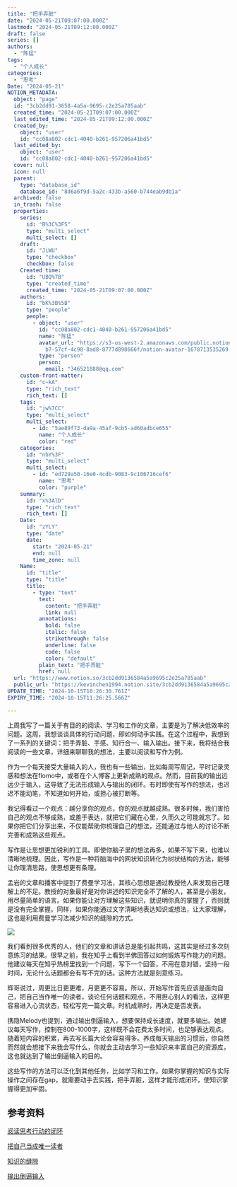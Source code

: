 ```yaml
---
title: "把手弄脏"
date: "2024-05-21T09:07:00.000Z"
lastmod: "2024-05-21T09:12:00.000Z"
draft: false
series: []
authors:
  - "陈猛"
tags:
  - "个人成长"
categories:
  - "思考"
Date: "2024-05-21"
NOTION_METADATA:
  object: "page"
  id: "3cb2dd91-3658-4a5a-9695-c2e25a785aab"
  created_time: "2024-05-21T09:07:00.000Z"
  last_edited_time: "2024-05-21T09:12:00.000Z"
  created_by:
    object: "user"
    id: "cc08a802-cdc1-4040-b261-957206a41bd5"
  last_edited_by:
    object: "user"
    id: "cc08a802-cdc1-4040-b261-957206a41bd5"
  cover: null
  icon: null
  parent:
    type: "database_id"
    database_id: "8d6a6f9d-5a2c-433b-a560-b744eab9db1a"
  archived: false
  in_trash: false
  properties:
    series:
      id: "B%3C%3FS"
      type: "multi_select"
      multi_select: []
    draft:
      id: "JiWU"
      type: "checkbox"
      checkbox: false
    Created time:
      id: "UBQ%7B"
      type: "created_time"
      created_time: "2024-05-21T09:07:00.000Z"
    authors:
      id: "bK%3B%5B"
      type: "people"
      people:
        - object: "user"
          id: "cc08a802-cdc1-4040-b261-957206a41bd5"
          name: "陈猛"
          avatar_url: "https://s3-us-west-2.amazonaws.com/public.notion-static.com/775523\
            b7-57cf-4c98-8ad8-8777d898666f/notion-avatar-1678713535269.png"
          type: "person"
          person:
            email: "346521888@qq.com"
    custom-front-matter:
      id: "c~kA"
      type: "rich_text"
      rich_text: []
    tags:
      id: "jw%7CC"
      type: "multi_select"
      multi_select:
        - id: "5ae89f73-da9a-45af-9cb5-ad60adbce655"
          name: "个人成长"
          color: "red"
    categories:
      id: "nbY%3F"
      type: "multi_select"
      multi_select:
        - id: "ed729a50-16e0-4cdb-9083-9c106716cef6"
          name: "思考"
          color: "purple"
    summary:
      id: "x%3AlD"
      type: "rich_text"
      rich_text: []
    Date:
      id: "zYLY"
      type: "date"
      date:
        start: "2024-05-21"
        end: null
        time_zone: null
    Name:
      id: "title"
      type: "title"
      title:
        - type: "text"
          text:
            content: "把手弄脏"
            link: null
          annotations:
            bold: false
            italic: false
            strikethrough: false
            underline: false
            code: false
            color: "default"
          plain_text: "把手弄脏"
          href: null
  url: "https://www.notion.so/3cb2dd9136584a5a9695c2e25a785aab"
  public_url: "https://kevinchen1994.notion.site/3cb2dd9136584a5a9695c2e25a785aab"
UPDATE_TIME: "2024-10-15T10:26:30.761Z"
EXPIRY_TIME: "2024-10-15T11:26:25.566Z"

---
```

<link rel="stylesheet" href="https://cdn.jsdelivr.net/npm/katex@0.16.2/dist/katex.min.css" integrity="sha384-bYdxxUwYipFNohQlHt0bjN/LCpueqWz13HufFEV1SUatKs1cm4L6fFgCi1jT643X" crossorigin="anonymous">


上周我写了一篇关于有目的的阅读、学习和工作的文章，主要是为了解决低效率的问题。这周，我想谈谈具体的行动问题，即如何动手实践。在这个过程中，我想到了一系列的关键词：把手弄脏、手感、知行合一、输入输出。接下来，我将结合我阅读的一些文章，详细来聊聊我的想法，主要以阅读和写作为例。


作为一个每天接受大量输入的人，我也有一些输出，比如每周写周记，平时记录灵感和想法在flomo中，或者在个人博客上更新成熟的观点。然而，目前我的输出远远少于输入，这导致了无法形成输入与输出的闭环。有时即使有写作的想法，也迟迟不能动笔，不知道如何开始，或担心被打断等。


我记得看过一个观点：越分享你的观点，你的观点就越成熟。很多时候，我们害怕自己的观点不够成熟，或羞于表达，就把它们藏在心里，久而久之可能就忘了。如果你把它们分享出来，不仅能帮助你梳理自己的想法，还能通过与他人的讨论不断完善和成熟这些观点。


写作是让思想更加锐利的工具。即使你脑子里的想法再多，如果不写下来，也难以清晰地梳理。因此，写作是一种将脑海中的网状知识转化为树状结构的方法，能够让你理清思路，使思想更有条理。


孟岩的文章和播客中提到了费曼学习法，其核心思想是通过教授他人来发现自己理解上的不足。教授的对象最好是对你讲述的知识完全不了解的人，甚至是小朋友，用尽量简单的语言。如果你能让对方理解这些知识，就说明你真的掌握了，否则就是没有完全掌握。同样，如果你能通过文字清晰地表达知识或想法，让大家理解，这也是利用费曼学习法减少知识的缝隙的方式。


![](https://prod-files-secure.s3.us-west-2.amazonaws.com/d7dbc101-82ce-4f96-ae1a-879bd6c9f3a6/3752746b-2737-41a9-a31f-c9b48bf539ae/Untitled.png?X-Amz-Algorithm=AWS4-HMAC-SHA256&X-Amz-Content-Sha256=UNSIGNED-PAYLOAD&X-Amz-Credential=AKIAT73L2G45HZZMZUHI%2F20241015%2Fus-west-2%2Fs3%2Faws4_request&X-Amz-Date=20241015T102625Z&X-Amz-Expires=3600&X-Amz-Signature=fcb76d8997b5e28dbbae62e526631dce03268a6d00f4ea26715f16be3a7bc361&X-Amz-SignedHeaders=host&x-id=GetObject)


我们看到很多优秀的人，他们的文章和讲话总是能引起共鸣，这其实是经过多次刻意练习的结果。很早之前，我在知乎上看到半佛回答过如何锻炼写作能力的问题。他建议每天在知乎热榜里找到一个问题，写下一个回答，不用在意对错，坚持一段时间，无论什么话题都会有写不完的话。这种方法就是刻意练习。


辉哥说过，周更比日更更难，月更更不容易。所以，开始写作首先应该是面向自己，把自己当作唯一的读者，谈论任何话题和观点，不用担心别人的看法，这样更容易进入心流状态，轻松写完一篇文章。时机成熟时，再决定是否发表。


携隐Melody也提到，通过输出倒逼输入，想要保持成长速度，就要多输出。她建议每天写作，控制在800-1000字，这样既不会花费太多时间，也足够表达观点。随着短内容的积累，再去写长篇大论会容易得多。养成每天输出的习惯后，你自然而然就会想接下来我会写什么，你就会主动去学习一些知识来丰富自己的资源库，这也就达到了输出倒逼输入的目的。


这些写作的方法可以泛化到其他任务，比如学习和工作。如果你掌握的知识与实际操作之间存在gap，就需要动手去实践，把手弄脏，这样才能形成闭环，使知识掌握得更加牢固。


## 参考资料


[阅读思考行动的闭环](https://web.okjike.com/originalPost/6647d89b19d274e296bdb175)


[把自己当成唯一读者](https://mp.weixin.qq.com/s/cP6_0RT9jMpUxy5kpl5s9A)


[知识的缝隙](https://mp.weixin.qq.com/s/Nu16xFYIInSZN5hjW-avrw)


[输出倒逼输入](https://web.okjike.com/originalPost/66443da82421ceb48a12a68c)

